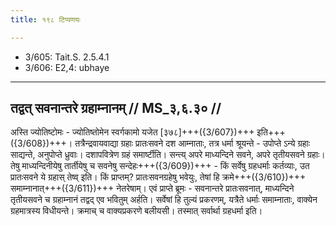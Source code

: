 ```yaml
---
title: १९८ टिप्पणयः

---
```

- 3/605: Tait.S. 2.5.4.1
- 3/606: E2,4: ubhaye

____________________________________________


## तद्वत् सवनान्तरे ग्रहाम्नानम् // MS_३,६.३० //

अस्ति ज्योतिष्टोमः - ज्योतिष्तोमेन स्वर्गकामो यजेत [३७८]+++({3/607})+++ इति+++({3/608})+++। तत्रैन्द्रवायवाद्या ग्रहाः प्रातःसवने दश आम्नाताः, तत्र धर्मा श्रूयन्ते - उपोप्ते ऽन्ये ग्रहाः साद्यन्ते, अनुपोप्ते ध्रुवाः। दशापवित्रेण ग्रहं समार्ष्टीति। सन्त्य् अपरे माध्यन्दिने सवने, अपरे तृतीयसवने ग्रहाः। तेषु माध्यन्दिनीयेषु तार्तीयेषु च सवनेषु सन्देहः+++({3/609})+++ - किं सर्वेषु ग्रहधर्माः कर्तव्याः, उत प्रातःसवने ये ग्रहास् तेष्व् इति। किं प्राप्तम्? प्रातःसवनग्रहेषु भवेयुः, तेषां हि क्रमे+++({3/610})+++ समाम्नानात्+++({3/611})+++ नेतरेषाम्। एवं प्राप्ते ब्रूमः - सवनान्तरे प्रातःसवनात्, माध्यन्दिने तृतीयसवने च ग्रहाम्नानं तद्वद् एव भवितुम् अर्हति। सर्वेषां हि तुल्यं प्रकरणम्, यत्रैते धर्माः समाम्नाताः, वाक्येन ग्रहमात्रस्य विधीयन्ते। क्रमाच् च वाक्यप्रकरणे बलीयसी। तस्मात् सर्वार्था ग्रहधर्मा इति।